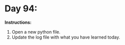 # Day 94: 
**Instructions:** 
1. Open a new python file.
2. Update the log file with what you have learned today.
